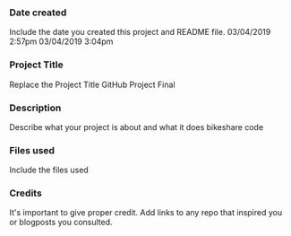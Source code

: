### Date created
Include the date you created this project and README file.
03/04/2019 2:57pm
03/04/2019 3:04pm

### Project Title
Replace the Project Title
GitHub Project Final

### Description
Describe what your project is about and what it does
bikeshare code

### Files used
Include the files used

### Credits
It's important to give proper credit. Add links to any repo that inspired you or blogposts you consulted.


